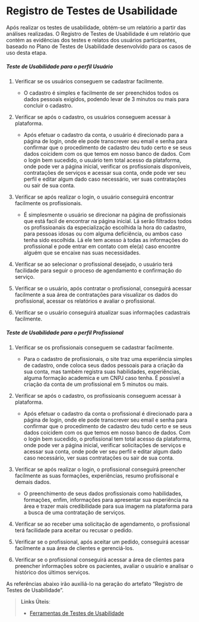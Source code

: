 # Registro de Testes de Usabilidade

Após realizar os testes de usabilidade, obtém-se um relatório a partir das análises realizadas. O Registro de Testes de Usabilidade é um relatório que contém as evidências dos testes e relatos dos usuários participantes, baseado no Plano de Testes de Usabilidade desenvolvido para os casos de uso desta etapa.



##### Teste de Usabilidade para o perfil Usuário
1. Verificar se os usuários conseguem se cadastrar facilmente.
   - O cadastro é simples e facilmente de ser preenchidos todos os dados pessoais exigidos, podendo levar de 3 minutos ou mais para concluir o cadastro.
     
2. Verificar se após o cadastro, os usuários conseguem acessar à plataforma.

   - Após efetuar o cadastro da conta, o usuário é direcionado para a página de login, onde ele pode transcrever seu email e senha para confirmar que o procedimento de cadastro deu tudo certo e se seus dados coicidem com os que temos em nosso banco de dados. Com o login bem sucedido, o usuário tem total acesso da plataforma, onde pode ver a página inicial, verificar os profissionais disponíveis, contratações de serviços e acessar sua conta, onde pode ver seu perfil e editar algum dado caso necessário, ver suas contratações ou sair de sua conta.

4. Verificar se após realizar o login, o usuário conseguirá encontrar  facilmente os profissionais.
   - É simplesmente o usuário se direcionar na página de profissionais que está facil de encontrar na página inicial. Lá serão filtrados todos os profissioanais da especialização escolhida la hora do cadastro, para pessoas idosas ou com alguma deficiência, ou ambos caso tenha sido escolhida. Lá ele tem acesso à todas as informações do profissional e pode entrar em contato com ele(a) caso encontre alguém que se encaixe nas suas necessidades.

5. Verificar se ao selecionar o profissional desejado, o usuário terá facilidade para seguir o proceso de agendamento e confirmação do serviço.
6. Verificar se o usuário, após contratar o profissional, conseguirá acessar facilmente a sua área de contratações para visualizar os dados do profissional, acessar os relatórios e avaliar o profissional.
7. Verificar se o usuário conseguirá atualizar suas informações cadastrais facilmente.

##### Teste de Usabilidade para o perfil Profissional
1. Verificar se os profissionais conseguem se cadastrar facilmente.
   - Para o cadastro de profissionais, o site traz uma experiência simples de cadastro, onde coloca seus dados pessoais para a criação da sua conta, mas também registra suas habilidades, experiências, alguma formação academica e um CNPJ caso tenha. É possível a criação da conta de um profissional em 5 minutos ou mais.


2. Verificar se após o cadastro, os profissioanis conseguem acessar à plataforma.
   - Após efetuar o cadastro da conta o profissional é direcionado para a página de login, onde ele pode transcrever seu email e senha para confirmar que o procedimento de cadastro deu tudo certo e se seus dados coicidem com os que temos em nosso banco de dados. Com o login bem sucedido, o profissional tem total acesso da plataforma, onde pode ver a página inicial, verificar solicitações de serviços e acessar sua conta, onde pode ver seu perfil e editar algum dado caso necessário, ver suas contratações ou sair de sua conta.

3. Verificar se após realizar o login, o profissional conseguirá preencher facilmente as suas formações, experiências, resumo profisisonal e demais dados.
    - O preenchimento de seus dados profissionais como habilidades, formações, enfim, informações para apresentar sua experiência na área e trazer mais credibilidade para sua imagem na plataforma para a busca de uma contratação de serviços.
4. Verificar se ao receber uma solicitação de agendamento, o profissional terá facilidade para aceitar ou recusar o pedido.
5. Verificar se o profissional, após aceitar um pedido, conseguirá acessar facilmente a sua área de clientes e gerenciá-los.
6. Verificar se o profissional conseguirá acessar a área de clientes para preencher informações sobre os pacientes, avaliar o usuário e analisar o histórico dos últimos serviços.


As referências abaixo irão auxiliá-lo na geração do artefato “Registro de Testes de Usabilidade”.

> **Links Úteis**:
> - [Ferramentas de Testes de Usabilidade](https://www.usability.gov/how-to-and-tools/resources/templates.html)
